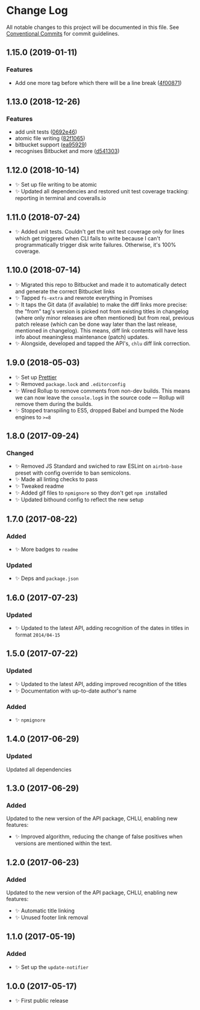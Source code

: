 # Change Log

All notable changes to this project will be documented in this file.
See [Conventional Commits](https://conventionalcommits.org) for commit guidelines.

## 1.15.0 (2019-01-11)

### Features

- Add one more tag before which there will be a line break ([4f00871](https://bitbucket.org/codsen/codsen/src/master/packages/chlu-cli/commits/4f00871))

## 1.13.0 (2018-12-26)

### Features

- add unit tests ([0692e46](https://bitbucket.org/codsen/codsen/src/master/packages/chlu-cli/commits/0692e46))
- atomic file writing ([82f1065](https://bitbucket.org/codsen/codsen/src/master/packages/chlu-cli/commits/82f1065))
- bitbucket support ([ea95929](https://bitbucket.org/codsen/codsen/src/master/packages/chlu-cli/commits/ea95929))
- recognises Bitbucket and more ([d541303](https://bitbucket.org/codsen/codsen/src/master/packages/chlu-cli/commits/d541303))

## 1.12.0 (2018-10-14)

- ✨ Set up file writing to be atomic
- ✨ Updated all dependencies and restored unit test coverage tracking: reporting in terminal and coveralls.io

## 1.11.0 (2018-07-24)

- ✨ Added unit tests. Couldn't get the unit test coverage only for lines which get triggered when CLI fails to write because I can't programmatically trigger disk write failures. Otherwise, it's 100% coverage.

## 1.10.0 (2018-07-14)

- ✨ Migrated this repo to Bitbucket and made it to automatically detect and generate the correct Bitbucket links
- ✨ Tapped `fs-extra` and rewrote everything in Promises
- ✨ It taps the Git data (if available) to make the diff links more precise: the "from" tag's version is picked not from existing titles in changelog (where only minor releases are often mentioned) but from real, previous patch release (which can be done way later than the last release, mentioned in changelog). This means, diff link contents will have less info about meaningless maintenance (patch) updates.
- ✨ Alongside, developed and tapped the API's, `chlu` diff link correction.

## 1.9.0 (2018-05-03)

- ✨ Set up [Prettier](https://prettier.io)
- ✨ Removed `package.lock` and `.editorconfig`
- ✨ Wired Rollup to remove comments from non-dev builds. This means we can now leave the `console.log`s in the source code — Rollup will remove them during the builds.
- ✨ Stopped transpiling to ES5, dropped Babel and bumped the Node engines to `>=8`

## 1.8.0 (2017-09-24)

### Changed

- ✨ Removed JS Standard and swiched to raw ESLint on `airbnb-base` preset with config override to ban semicolons.
- ✨ Made all linting checks to pass
- ✨ Tweaked readme
- ✨ Added gif files to `npmignore` so they don't get `npm i`nstalled
- ✨ Updated bithound config to reflect the new setup

## 1.7.0 (2017-08-22)

### Added

- ✨ More badges to `readme`

### Updated

- ✨ Deps and `package.json`

## 1.6.0 (2017-07-23)

### Updated

- ✨ Updated to the latest API, adding recognition of the dates in titles in format `2014/04-15`

## 1.5.0 (2017-07-22)

### Updated

- ✨ Updated to the latest API, adding improved recognition of the titles
- ✨ Documentation with up-to-date author's name

### Added

- ✨ `npmignore`

## 1.4.0 (2017-06-29)

### Updated

Updated all dependencies

## 1.3.0 (2017-06-29)

### Added

Updated to the new version of the API package, CHLU, enabling new features:

- ✨ Improved algorithm, reducing the change of false positives when versions are mentioned within the text.

## 1.2.0 (2017-06-23)

### Added

Updated to the new version of the API package, CHLU, enabling new features:

- ✨ Automatic title linking
- ✨ Unused footer link removal

## 1.1.0 (2017-05-19)

### Added

- ✨ Set up the `update-notifier`

## 1.0.0 (2017-05-17)

- ✨ First public release
